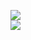 [![](https://img.shields.io/badge/Made%20With-Github%20Spray-lightgrey.svg?style=for-the-badge&logo=github)](https://github.com/Annihil/github-spray#6980)  
[![](https://i.imgur.com/2DrTn0Z.gif)](https://github.com/Annihil/github-spray)